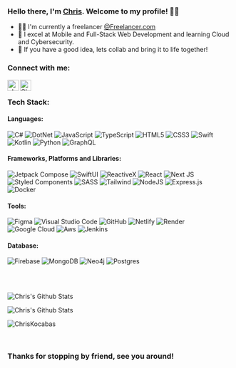 ### Hello there, I'm [Chris][website]. Welcome to my profile! 🙋‍♂️

-  👨‍💻    I'm currently a freelancer [@Freelancer.com][freelancer]
-  🚀    I excel at Mobile and Full-Stack Web Development and learning Cloud and Cybersecurity.
-  🤔    If you have a good idea, lets collab and bring it to life together!

### Connect with me:

[<img align="left" alt="chriskocabas.com" height="25px" src="https://img.shields.io/website?color=%23424242&down_color=white&down_message=chriskocabas.com&label=%20&style=for-the-badge&up_color=white&up_message=chriskocabas.com&url=https%3A%2F%2Fchriskocabas.com" />][website]
[<img align="left" alt="Chris Kocabas | LinkedIn" height="25px" src="https://img.shields.io/badge/LinkedIn-0077B5?style=for-the-badge&logo=linkedin&logoColor=whitesvg" />][linkedin]

<br />


### Tech Stack:

#### Languages:
![C#](https://img.shields.io/badge/SHARP-%23ffffff.svg?style=for-the-badge&logo=c&logoColor=11aa11)
![DotNet](https://img.shields.io/badge/ASP.NET-%23ffaaff.svg?style=for-the-badge&logo=dotnet&logoColor=111111)
![JavaScript](https://img.shields.io/badge/javascript-%23323330.svg?style=for-the-badge&logo=javascript&logoColor=%23F7DF1E)
![TypeScript](https://img.shields.io/badge/typescript-%23007ACC.svg?style=for-the-badge&logo=typescript&logoColor=white)
![HTML5](https://img.shields.io/badge/html5-%23E34F26.svg?style=for-the-badge&logo=html5&logoColor=white)
![CSS3](https://img.shields.io/badge/css3-%231572B6.svg?style=for-the-badge&logo=css3&logoColor=white)
![Swift](https://img.shields.io/badge/swift-%23FF0000.svg?style=for-the-badge&logo=swift&logoColor=white)
![Kotlin](https://img.shields.io/badge/kotlin-purple.svg?style=for-the-badge&logo=kotlin&logoColor=white)
![Python](https://img.shields.io/badge/python-yellow.svg?style=for-the-badge&logo=python&logoColor=white)
![GraphQL](https://img.shields.io/badge/graphQL-%23dd00dd.svg?style=for-the-badge&logo=graphql&logoColor=#00C7B7)

#### Frameworks, Platforms and Libraries:

![Jetpack Compose](https://img.shields.io/badge/jetpack%20compose-%23333333.svg?style=for-the-badge&logo=android&logoColor=#00C7B7)
![SwiftUI](https://img.shields.io/badge/swiftui-%23000000.svg?style=for-the-badge&logo=ios&logoColor=#00C7B7)
![ReactiveX](https://img.shields.io/badge/reactivex-purple.svg?style=for-the-badge&logo=reactivex&logoColor=#00C7B7)
![React](https://img.shields.io/badge/react-%2320232a.svg?style=for-the-badge&logo=react&logoColor=%2361DAFB)
![Next JS](https://img.shields.io/badge/Next-black?style=for-the-badge&logo=next.js&logoColor=white)
![Styled Components](https://img.shields.io/badge/styled--components-DB7093?style=for-the-badge&logo=styled-components&logoColor=white)
![SASS](https://img.shields.io/badge/SASS-hotpink.svg?style=for-the-badge&logo=SASS&logoColor=white)
![Tailwind](https://img.shields.io/badge/tailwind-%232E7EEA.svg?style=for-the-badge&logo=tailwindcss&logoColor=white)
![NodeJS](https://img.shields.io/badge/node.js-6DA55F?style=for-the-badge&logo=node.js&logoColor=white)
![Express.js](https://img.shields.io/badge/express.js-%23404d59.svg?style=for-the-badge&logo=express&logoColor=%2361DAFB)
![Docker](https://img.shields.io/badge/docker-white.svg?style=for-the-badge&logo=docker&logoColor=#00C7B7)

#### Tools:

![Figma](https://img.shields.io/badge/figma-%23F24E1E.svg?style=for-the-badge&logo=figma&logoColor=white)
![Visual Studio Code](https://img.shields.io/badge/Visual%20Studio%20Code-0078d7.svg?style=for-the-badge&logo=visual-studio-code&logoColor=white)
![GitHub](https://img.shields.io/badge/github-%23121011.svg?style=for-the-badge&logo=github&logoColor=white)
![Netlify](https://img.shields.io/badge/netlify-%23000000.svg?style=for-the-badge&logo=netlify&logoColor=#00C7B7)
![Render](https://img.shields.io/badge/render-%23DD0000.svg?style=for-the-badge&logo=render&logoColor=#00C7B7)
![Google Cloud](https://img.shields.io/badge/Google%20Cloud-%234285F4.svg?style=for-the-badge&logo=google-cloud&logoColor=white)
![Aws](https://img.shields.io/badge/AWS-orange.svg?style=for-the-badge&logo=amazon&logoColor=white)
![Jenkins](https://img.shields.io/badge/jenkins-white.svg?style=for-the-badge&logo=jenkins&logoColor=#00C7B7)

#### Database:

![Firebase](https://img.shields.io/badge/firebase-%23039BE5.svg?style=for-the-badge&logo=firebase)
![MongoDB](https://img.shields.io/badge/MongoDB-%234ea94b.svg?style=for-the-badge&logo=mongodb&logoColor=white)
![Neo4j](https://img.shields.io/badge/neo4j-%23000000.svg?style=for-the-badge&logo=neo4j&logoColor=#00C7B7)
![Postgres](https://img.shields.io/badge/postgres-%23316192.svg?style=for-the-badge&logo=postgresql&logoColor=white)



<br />
<br />

<p>
<img alt="Chris's Github Stats" src="https://github-readme-stats.vercel.app/api/top-langs/?username=ChrisMKocabas&layout=compact&langs_count=8&theme=radical" />
</p>

<p>
<img alt="Chris's Github Stats" src="https://github-readme-stats-ebon-gamma.vercel.app/api?username=ChrisMKocabas&show_icons=true&count_private=true&hide_border=true&theme=radical"/>

<img src="https://github-readme-streak-stats.herokuapp.com/?user=ChrisMKocabas&theme=radical" alt="ChrisKocabas" /></p>

<br />

### Thanks for stopping by friend, see you around!

[website]: https://www.chriskocabas.com
[linkedin]: https://www.linkedin.com/in/chris-kocabas
[freelancer]: https://freelancer.com
